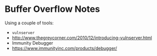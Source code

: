 # Buffer Overflow Notes

Using a couple of tools:

 - `vulnserver`
  - http://www.thegreycorner.com/2010/12/introducing-vulnserver.html
 - Immunity Debugger
  - https://www.immunityinc.com/products/debugger/